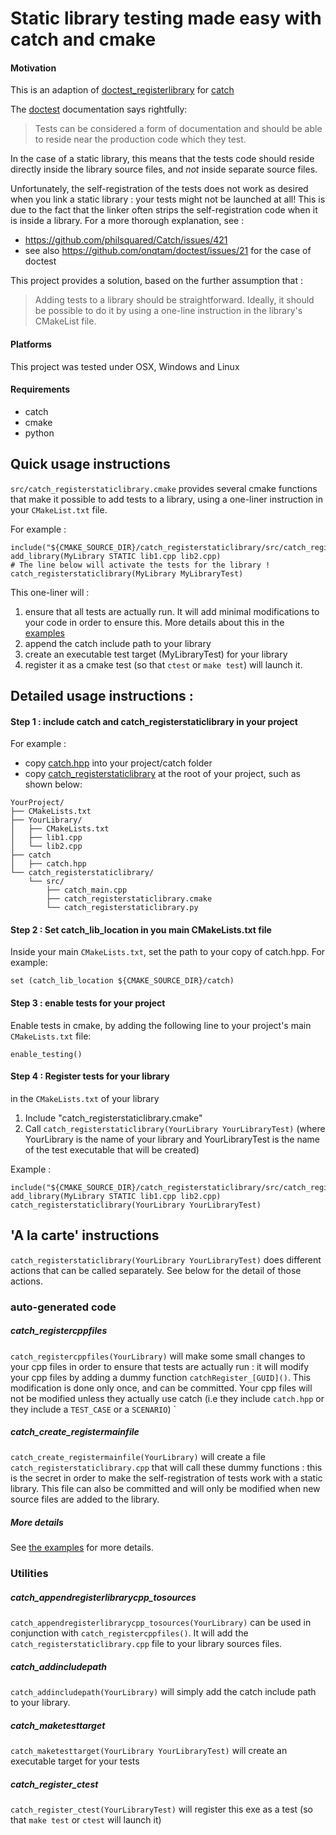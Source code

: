 # Static library testing made easy with catch and cmake

#### Motivation
This is an adaption of [doctest_registerlibrary](https://github.com/pthom/doctest_registerlibrary) for [catch](https://github.com/philsquared/Catch)

The [doctest](https://github.com/onqtam/doctest) documentation says rightfully:
> Tests can be considered a form of documentation and should be able to reside near the production code which they test.

In the case of a static library, this means that the tests code should reside directly inside the library source files, and *not* inside separate source files.

Unfortunately, the self-registration of the tests does not work as desired when you link a static library : your tests might not be launched at all! This is due to the fact that the linker often strips the self-registration code when it is inside a library.
For a more thorough explanation, see : 
* https://github.com/philsquared/Catch/issues/421
* see also https://github.com/onqtam/doctest/issues/21 for the case of doctest


This project provides a solution, based on the further assumption that :
> Adding tests to a library should be straightforward. Ideally, it should be possible to do it by using a one-line instruction in the library's CMakeList file.

#### Platforms
This project was tested under OSX, Windows and Linux

#### Requirements
* catch
* cmake
* python

## Quick usage instructions

`src/catch_registerstaticlibrary.cmake` provides several cmake functions that make it possible to add tests to a library, using a one-liner instruction in your `CMakeList.txt` file.

For example :
```
include("${CMAKE_SOURCE_DIR}/catch_registerstaticlibrary/src/catch_registerstaticlibrary.cmake")
add_library(MyLibrary STATIC lib1.cpp lib2.cpp)
# The line below will activate the tests for the library !
catch_registerstaticlibrary(MyLibrary MyLibraryTest)  
```

This one-liner will :
1. ensure that all tests are actually run. It will add minimal modifications to your code in order to ensure this. More details about this in the [examples](examples/)
2. append the catch include path to your library
3. create an executable test target (MyLibraryTest) for your library
4. register it as a cmake test (so that `ctest` or `make test`) will launch it.



## Detailed usage instructions :

#### Step 1 : include catch and catch_registerstaticlibrary in your project

For example :
* copy [catch.hpp](https://raw.githubusercontent.com/philsquared/Catch/master/single_include/catch.hpp) into your project/catch folder
* copy [catch_registerstaticlibrary](https://github.com/pthom/catch_registerstaticlibrary) at the root of your project, such as shown below:
```
YourProject/
├── CMakeLists.txt
├── YourLibrary/
│   ├── CMakeLists.txt
│   ├── lib1.cpp
│   └── lib2.cpp
├── catch
│   ├── catch.hpp
└── catch_registerstaticlibrary/
    └── src/
        ├── catch_main.cpp
        ├── catch_registerstaticlibrary.cmake
        └── catch_registerstaticlibrary.py
```

#### Step 2 : Set catch_lib_location in you main CMakeLists.txt file

Inside your main `CMakeLists.txt`, set the path to your copy of catch.hpp.
For example:
```
set (catch_lib_location ${CMAKE_SOURCE_DIR}/catch)
```

#### Step 3 : enable tests for your project
Enable tests in cmake, by adding the following line to your project's main `CMakeLists.txt` file:

```
enable_testing()
```

#### Step 4 : Register tests for your library

in the `CMakeLists.txt` of your library
1. Include "catch_registerstaticlibrary.cmake"
2. Call `catch_registerstaticlibrary(YourLibrary YourLibraryTest)` (where YourLibrary is the name of your library and YourLibraryTest is the name of the test executable that will be created)

Example :
```
include("${CMAKE_SOURCE_DIR}/catch_registerstaticlibrary/src/catch_registerstaticlibrary.cmake")
add_library(MyLibrary STATIC lib1.cpp lib2.cpp)
catch_registerstaticlibrary(YourLibrary YourLibraryTest)
```

##  'A la carte' instructions

`catch_registerstaticlibrary(YourLibrary YourLibraryTest)` does different actions that can be called separately. See below  for the detail of those actions.

### auto-generated code

##### catch_registercppfiles
`catch_registercppfiles(YourLibrary)` will make some small changes to your cpp files in order to ensure that tests are actually run : it will modify your cpp files by adding a dummy function `catchRegister_[GUID]()`.
  This modification is done only once, and can be committed. Your cpp files will not be modified unless they actually use catch (i.e they include `catch.hpp` or they include a `TEST_CASE` or a `SCENARIO`)
`

##### catch_create_registermainfile
`catch_create_registermainfile(YourLibrary)` will create a file `catch_registerstaticlibrary.cpp` that will call these dummy functions : this is the secret in order to make the self-registration of tests work with a static library.
This file can also be committed and will only be modified when new source files are added to the library.

##### More details

See [the examples](examples/) for more details.

### Utilities

##### catch_appendregisterlibrarycpp_tosources
`catch_appendregisterlibrarycpp_tosources(YourLibrary)` can be used in conjunction with `catch_registercppfiles()`. It will add the `catch_registerstaticlibrary.cpp` file to your library sources files.

##### catch_addincludepath
`catch_addincludepath(YourLibrary)` will simply add the catch include path to your library.

##### catch_maketesttarget
`catch_maketesttarget(YourLibrary YourLibraryTest)` will create an executable target for your tests

##### catch_register_ctest
`catch_register_ctest(YourLibraryTest)` will register this exe as a test (so that `make test` or `ctest` will launch it)
